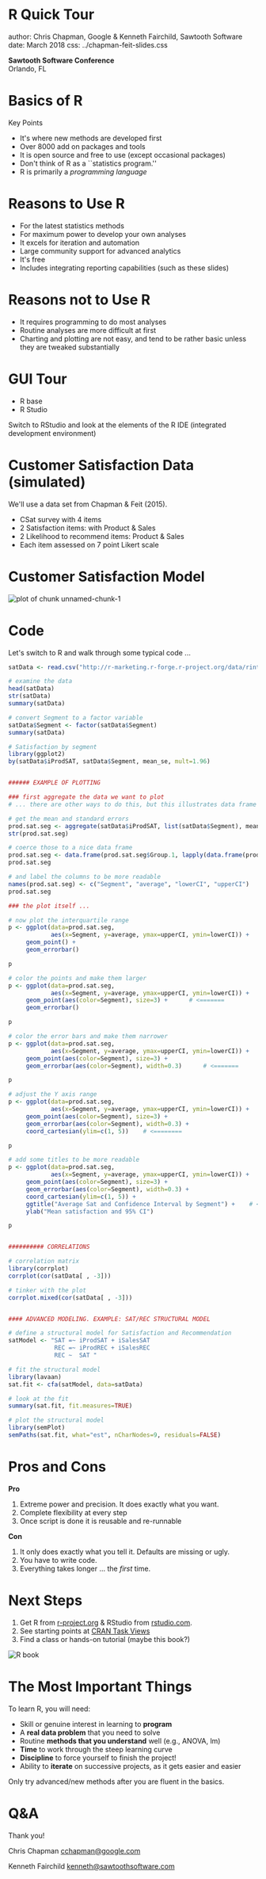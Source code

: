 


R Quick Tour
========================================================
author: Chris Chapman, Google & Kenneth Fairchild, Sawtooth Software
date: March 2018
css: ../chapman-feit-slides.css

**Sawtooth Software Conference**  
Orlando, FL


Basics of R
========================================================
Key Points

- It's where new methods are developed first
- Over 8000 add on packages and tools
- It is open source and free to use (except occasional packages)
- Don't think of R as a ``statistics program.''
- R is primarily a *programming language*


Reasons to Use R
======================
- For the latest statistics methods
- For maximum power to develop your own analyses
- It excels for iteration and automation
- Large community support for advanced analytics
- It's free
- Includes integrating reporting capabilities (such as these slides)


Reasons not to Use R
======================
- It requires programming to do most analyses
- Routine analyses are more difficult at first
- Charting and plotting are not easy, and tend to be rather basic unless they are tweaked substantially


GUI Tour
======================
- R base
- R Studio

Switch to RStudio and look at the elements of the R IDE 
(integrated development environment)



Customer Satisfaction Data (simulated)
========================================================
We'll use a data set from Chapman & Feit (2015).

- CSat survey with 4 items
- 2 Satisfaction items: with Product & Sales
- 2 Likelihood to recommend items: Product & Sales
- Each item assessed on 7 point Likert scale



Customer Satisfaction Model
========================================================

![plot of chunk unnamed-chunk-1](chapman-fairchild-RQuickTour-figure/unnamed-chunk-1-1.png)

Code
========================================================
Let's switch to R and walk through some typical code ...


```r
satData <- read.csv("http://r-marketing.r-forge.r-project.org/data/rintro-chapter2.csv")

# examine the data
head(satData)
str(satData)
summary(satData)

# convert Segment to a factor variable
satData$Segment <- factor(satData$Segment)
summary(satData)

# Satisfaction by segment
library(ggplot2)
by(satData$iProdSAT, satData$Segment, mean_se, mult=1.96)


###### EXAMPLE OF PLOTTING

### first aggregate the data we want to plot
# ... there are other ways to do this, but this illustrates data frame manipulation

# get the mean and standard errors
prod.sat.seg <- aggregate(satData$iProdSAT, list(satData$Segment), mean_se, mult=1.96)
str(prod.sat.seg)

# coerce those to a nice data frame
prod.sat.seg <- data.frame(prod.sat.seg$Group.1, lapply(data.frame(prod.sat.seg$x), unlist))
prod.sat.seg

# and label the columns to be more readable
names(prod.sat.seg) <- c("Segment", "average", "lowerCI", "upperCI")
prod.sat.seg

### the plot itself ...

# now plot the interquartile range
p <- ggplot(data=prod.sat.seg, 
            aes(x=Segment, y=average, ymax=upperCI, ymin=lowerCI)) +
     geom_point() +
     geom_errorbar()

p

# color the points and make them larger
p <- ggplot(data=prod.sat.seg, 
            aes(x=Segment, y=average, ymax=upperCI, ymin=lowerCI)) +
     geom_point(aes(color=Segment), size=3) +      # <=======
     geom_errorbar() 

p

# color the error bars and make them narrower
p <- ggplot(data=prod.sat.seg, 
            aes(x=Segment, y=average, ymax=upperCI, ymin=lowerCI)) +
     geom_point(aes(color=Segment), size=3) +
     geom_errorbar(aes(color=Segment), width=0.3)      # <=======

p

# adjust the Y axis range
p <- ggplot(data=prod.sat.seg, 
            aes(x=Segment, y=average, ymax=upperCI, ymin=lowerCI)) +
     geom_point(aes(color=Segment), size=3) +
     geom_errorbar(aes(color=Segment), width=0.3) +
     coord_cartesian(ylim=c(1, 5))    # <========

p

# add some titles to be more readable
p <- ggplot(data=prod.sat.seg, 
            aes(x=Segment, y=average, ymax=upperCI, ymin=lowerCI)) +
     geom_point(aes(color=Segment), size=3) +
     geom_errorbar(aes(color=Segment), width=0.3) +
     coord_cartesian(ylim=c(1, 5)) +
     ggtitle("Average Sat and Confidence Interval by Segment") +    # <=====
     ylab("Mean satisfaction and 95% CI")

p


########## CORRELATIONS

# correlation matrix
library(corrplot)
corrplot(cor(satData[ , -3]))

# tinker with the plot
corrplot.mixed(cor(satData[ , -3]))


#### ADVANCED MODELING. EXAMPLE: SAT/REC STRUCTURAL MODEL

# define a structural model for Satisfaction and Recommendation
satModel <- "SAT =~ iProdSAT + iSalesSAT
             REC =~ iProdREC + iSalesREC
             REC ~  SAT "

# fit the structural model
library(lavaan)
sat.fit <- cfa(satModel, data=satData)

# look at the fit
summary(sat.fit, fit.measures=TRUE)

# plot the structural model
library(semPlot)
semPaths(sat.fit, what="est", nCharNodes=9, residuals=FALSE)
```


Pros and Cons
========================================================
**Pro**  
1. Extreme power and precision. It does exactly what you want.  
2. Complete flexibility at every step  
3. Once script is done it is reusable and re-runnable   

**Con**   
1. It only does exactly what you tell it. Defaults are missing or ugly.  
2. You have to write code.  
3. Everything takes longer ... the *first* time.  


Next Steps
========================================================
1. Get R from [r-project.org](https://www.r-project.org) & RStudio from [rstudio.com](https://www.rstudio.com/). 
2. See starting points at [CRAN Task Views](https://cran.r-project.org/web/views/)
3. Find a class or hands-on tutorial (maybe this book?)

![R book](Chapman_Revised_Cover-large.png)


The Most Important Things
========================================================
To learn R, you will need:
- Skill or genuine interest in learning to **program**
- A **real data problem** that you need to solve
- Routine **methods that you understand** well (e.g., ANOVA, lm)
- **Time** to work through the steep learning curve
- **Discipline** to force yourself to finish the project!
- Ability to **iterate** on successive projects, as it gets easier and easier

Only try advanced/new methods after you are fluent in the basics.



Q&A
========================================================
Thank you!

Chris Chapman
cchapman@google.com

Kenneth Fairchild
kenneth@sawtoothsoftware.com 

